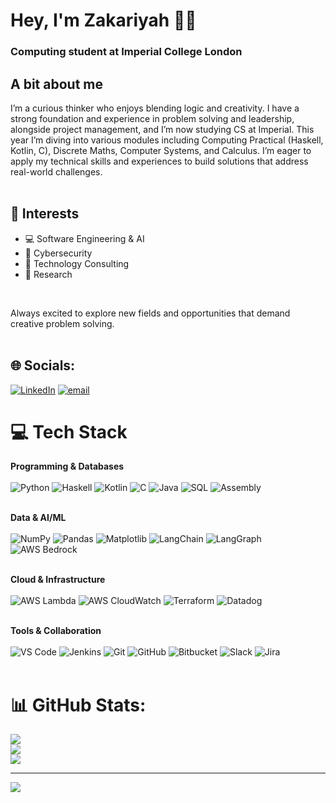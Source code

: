 # Hey, I'm Zakariyah 👋🏿 <br/>
### Computing student at Imperial College London
## A bit about me <br/>

I’m a curious thinker who enjoys blending logic and creativity. I have a strong foundation and experience in problem solving and leadership, alongside project management, and I’m now studying CS at Imperial. This year I’m diving into various modules including Computing Practical (Haskell, Kotlin, C), Discrete Maths, Computer Systems, and Calculus. I’m eager to apply my technical skills and experiences to build solutions that address real-world challenges.<br/><br/>

## 🎯 Interests

- 💻 Software Engineering & AI
- 🔐 Cybersecurity  
- 💼 Technology Consulting
- 🔬 Research

 <br/>

 Always excited to explore new fields and opportunities that demand creative problem solving.<br/><br/>
 

## 🌐 Socials:
[![LinkedIn](https://img.shields.io/badge/LinkedIn-%230077B5.svg?logo=linkedin&logoColor=white)](https://linkedin.com/in/Zakariyah-Bello) [![email](https://img.shields.io/badge/Email-D14836?logo=gmail&logoColor=white)](mailto:bello.zakariyah20@gmail.com) 


# 💻 Tech Stack

**Programming & Databases** <br/><br/>
![Python](https://img.shields.io/badge/Python-3776AB?style=for-the-badge&logo=python&logoColor=white)
![Haskell](https://img.shields.io/badge/Haskell-5E5086?style=for-the-badge&logo=haskell&logoColor=white)
![Kotlin](https://img.shields.io/badge/Kotlin-0095D5?style=for-the-badge&logo=kotlin&logoColor=white)
![C](https://img.shields.io/badge/C-00599C?style=for-the-badge&logo=c&logoColor=white)
![Java](https://img.shields.io/badge/Java-007396?style=for-the-badge&logo=openjdk&logoColor=white)
![SQL](https://img.shields.io/badge/SQL-336791?style=for-the-badge&logo=postgresql&logoColor=white)
![Assembly](https://img.shields.io/badge/Assembly-6E4C13?style=for-the-badge&logo=assemblyscript&logoColor=white) <br/><br/>

**Data & AI/ML** <br/><br/>
![NumPy](https://img.shields.io/badge/NumPy-013243?style=for-the-badge&logo=numpy&logoColor=white) 
![Pandas](https://img.shields.io/badge/Pandas-150458?style=for-the-badge&logo=pandas&logoColor=white) 
![Matplotlib](https://img.shields.io/badge/Matplotlib-0C55A5?style=for-the-badge&logo=plotly&logoColor=white) 
![LangChain](https://img.shields.io/badge/LangChain-2E8B57?style=for-the-badge&logo=chainlink&logoColor=white) 
![LangGraph](https://img.shields.io/badge/LangGraph-008080?style=for-the-badge&logo=graph&logoColor=white) 
![AWS Bedrock](https://img.shields.io/badge/AWS%20Bedrock-FF9900?style=for-the-badge&logo=amazonaws&logoColor=white) <br/><br/>

**Cloud & Infrastructure** <br/><br/>
![AWS Lambda](https://img.shields.io/badge/AWS%20Lambda-FF9900?style=for-the-badge&logo=awslambda&logoColor=white) 
![AWS CloudWatch](https://img.shields.io/badge/AWS%20CloudWatch-FF4F8B?style=for-the-badge&logo=amazoncloudwatch&logoColor=white) 
![Terraform](https://img.shields.io/badge/Terraform-7B42BC?style=for-the-badge&logo=terraform&logoColor=white) 
![Datadog](https://img.shields.io/badge/Datadog-632CA6?style=for-the-badge&logo=datadog&logoColor=white) <br/><br/>

**Tools & Collaboration** <br/><br/>
![VS Code](https://img.shields.io/badge/VS%20Code-007ACC?style=for-the-badge&logo=visual-studio-code&logoColor=white) 
![Jenkins](https://img.shields.io/badge/Jenkins-D24939?style=for-the-badge&logo=jenkins&logoColor=white) 
![Git](https://img.shields.io/badge/Git-F05032?style=for-the-badge&logo=git&logoColor=white) 
![GitHub](https://img.shields.io/badge/GitHub-181717?style=for-the-badge&logo=github&logoColor=white) 
![Bitbucket](https://img.shields.io/badge/Bitbucket-0052CC?style=for-the-badge&logo=bitbucket&logoColor=white) 
![Slack](https://img.shields.io/badge/Slack-4A154B?style=for-the-badge&logo=slack&logoColor=white) 
![Jira](https://img.shields.io/badge/Jira-0052CC?style=for-the-badge&logo=jira&logoColor=white) <br/><br/>


# 📊 GitHub Stats:
![](https://github-readme-stats.vercel.app/api?username=ZakariyahB&theme=dark&hide_border=true&include_all_commits=false&count_private=false)<br/>
![](https://nirzak-streak-stats.vercel.app/?user=ZakariyahB&theme=dark&hide_border=true)<br/>
![](https://github-readme-stats.vercel.app/api/top-langs/?username=ZakariyahB&theme=dark&hide_border=true&include_all_commits=false&count_private=false&layout=compact)

---
[![](https://visitcount.itsvg.in/api?id=ZakariyahB&icon=0&color=0)](https://visitcount.itsvg.in)

<!-- Proudly created with GPRM ( https://gprm.itsvg.in ) -->

